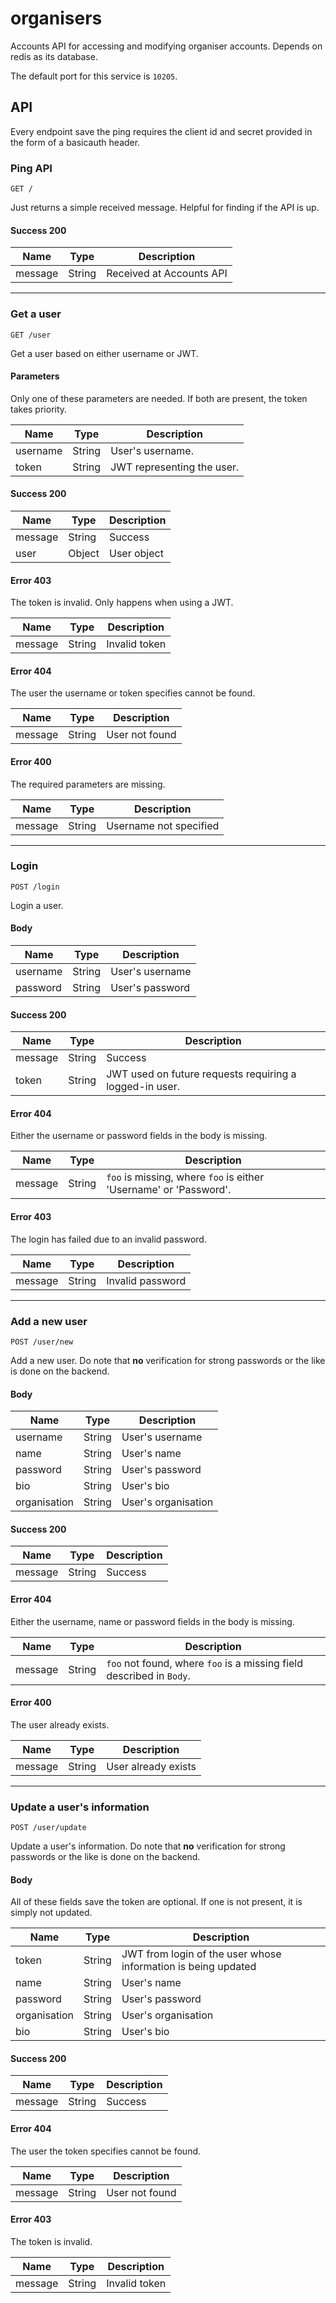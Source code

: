 # organisers

Accounts API for accessing and modifying organiser accounts. Depends on redis as its database.

The default port for this service is ```10205```.

## API

Every endpoint save the ping requires the client id and secret provided in the form of a basicauth header.

### Ping API

```
GET /
```

Just returns a simple received message. Helpful for finding if the API is up.

#### Success 200

| Name | Type | Description |
| ---- | ---- | ----------- |
| message | String | Received at Accounts API |

---

### Get a user

```
GET /user
```

Get a user based on either username or JWT.

#### Parameters

Only one of these parameters are needed. If both are present, the token takes priority.

| Name | Type | Description |
| ---- | ---- | ----------- |
| username | String | User's username. |
| token | String | JWT representing the user. |

#### Success 200

| Name | Type | Description |
| ---- | ---- | ----------- |
| message | String | Success |
| user | Object | User object |

#### Error 403

The token is invalid. Only happens when using a JWT.

| Name | Type | Description |
| ---- | ---- | ----------- |
| message | String | Invalid token |

#### Error 404

The user the username or token specifies cannot be found.

| Name | Type | Description |
| ---- | ---- | ----------- |
| message | String | User not found |

#### Error 400

The required parameters are missing.

| Name | Type | Description |
| ---- | ---- | ----------- |
| message | String | Username not specified |

---

### Login

```
POST /login
```

Login a user.

#### Body

| Name | Type | Description |
| ---- | ---- | ----------- |
| username | String | User's username |
| password | String | User's password |

#### Success 200

| Name | Type | Description |
| ---- | ---- | ----------- |
| message | String | Success |
| token | String | JWT used on future requests requiring a logged-in user. |

#### Error 404

Either the username or password fields in the body is missing.

| Name | Type | Description |
| ---- | ---- | ----------- |
| message | String | ```foo``` is missing, where ```foo``` is either 'Username' or 'Password'. |

#### Error 403

The login has failed due to an invalid password.

| Name | Type | Description |
| ---- | ---- | ----------- |
| message | String | Invalid password |

---

### Add a new user

```
POST /user/new
```

Add a new user. Do note that **no** verification for strong passwords or the like is done on the backend.

#### Body

| Name | Type | Description |
| ---- | ---- | ----------- |
| username | String | User's username |
| name | String | User's name |
| password | String | User's password |
| bio | String | User's bio |
| organisation | String | User's organisation |

#### Success 200

| Name | Type | Description |
| ---- | ---- | ----------- |
| message | String | Success |

#### Error 404

Either the username, name or password fields in the body is missing.

| Name | Type | Description |
| ---- | ---- | ----------- |
| message | String | ```foo``` not found, where ```foo``` is a missing field described in ```Body```. |

#### Error 400

The user already exists.

| Name | Type | Description |
| ---- | ---- | ----------- |
| message | String | User already exists |

---

### Update a user's information

```
POST /user/update
```

Update a user's information. Do note that **no** verification for strong passwords or the like is done on the backend.

#### Body

All of these fields save the token are optional. If one is not present, it is simply not updated.

| Name | Type | Description |
| ---- | ---- | ----------- |
| token | String | JWT from login of the user whose information is being updated |
| name | String | User's name |
| password | String | User's password |
| organisation | String | User's organisation |
| bio | String | User's bio |

#### Success 200

| Name | Type | Description |
| ---- | ---- | ----------- |
| message | String | Success |

#### Error 404

The user the token specifies cannot be found.

| Name | Type | Description |
| ---- | ---- | ----------- |
| message | String | User not found |

#### Error 403

The token is invalid.

| Name | Type | Description |
| ---- | ---- | ----------- |
| message | String | Invalid token |
